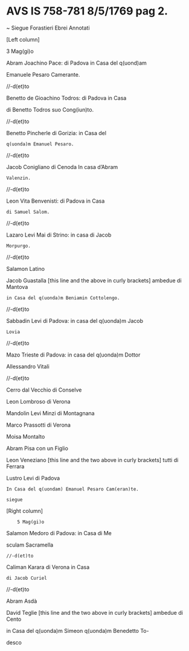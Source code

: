 # AVS IS 758-781 8/5/1769 pag 2\.

\~ Siegue Forastieri Ebrei Annotati

\[Left column\]

3 Mag(gi)o

Abram Joachino Pace: di Padova in Casa del q(uond)am

Emanuele Pesaro Camerante.

//-d(et)to

Benetto de Gioachino Todros: di Padova in Casa

di Benetto Todros suo Cong(iun)to.

//-d(et)to

Benetto Pincherle di Gorizia: in Casa del

    q(uonda)m Emanuel Pesaro.

//-d(et)to

Jacob Conigliano di Cenoda In casa d’Abram

    Valenzin.

//-d(et)to

Leon Vita Benvenisti: di Padova in Casa

    di Samuel Salom.

//-d(et)to

Lazaro Levi Mai di Strino: in casa di Jacob

    Morpurgo.

//-d(et)to

Salamon Latino

Jacob Guastalla \[this line and the above in curly brackets\] ambedue di Mantova

    in Casa del q(uonda)m Beniamin Cottolengo.

//-d(et)to

Sabbadin Levi di Padova: in casa del q(uonda)m Jacob

    Lovia

//-d(et)to

Mazo Trieste di Padova: in casa del q(uonda)m Dottor

Allessandro Vitali

//-d(et)to

Cerro dal Vecchio di Conselve

Leon Lombroso di Verona

Mandolin Levi Minzi di Montagnana

Marco Prassotti di Verona

Moisa Montalto

Abram Pisa con un Figlio

Leon Veneziano \[this line and the two above in curly brackets\] tutti di Ferrara

Lustro Levi di Padova

    In Casa del q(uondam) Emanuel Pesaro Cam(eran)te.

    siegue

\[Right column\]

        5 Mag(gi)o

Salamon Medoro di Padova: in Casa di Me

sculam Sacramella

    //-d(et)to

Caliman Karara di Verona in Casa

    di Jacob Curiel

//-d(et)to

Abram Asdà

David Teglie \[this line and the two above in curly brackets\] ambedue di Cento

in Casa del q(uonda)m Simeon q(uonda)m Benedetto To-

desco 